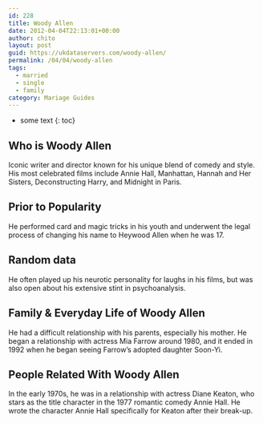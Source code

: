 ```yaml
---
id: 228
title: Woody Allen
date: 2012-04-04T22:13:01+00:00
author: chito
layout: post
guid: https://ukdataservers.com/woody-allen/
permalink: /04/04/woody-allen  
tags:
  - married
  - single
  - family
category: Mariage Guides
---
```


* some text
{: toc}


## Who is  Woody Allen
                  
                  
                  
Iconic writer and director known for his unique blend of comedy and style. His most celebrated films include Annie Hall, Manhattan, Hannah and Her Sisters, Deconstructing Harry, and Midnight in Paris.
                  
                
                
                
## Prior to Popularity 
                  
                  
                  
He performed card and magic tricks in his youth and underwent the legal process of changing his name to Heywood Allen when he was 17.
                  
                
                
                
## Random data 
                  
                  
                  
He often played up his neurotic personality for laughs in his films, but was also open about his extensive stint in psychoanalysis.
                  
                
                
                
## Family & Everyday Life of Woody Allen
                  
                  
                  
He had a difficult relationship with his parents, especially his mother. He began a relationship with actress Mia Farrow around 1980, and it ended in 1992 when he began seeing Farrow&#8217;s adopted daughter Soon-Yi.
                  
                
                
                
## People Related With  Woody Allen
                  
                  
                  
In the early 1970s, he was in a relationship with actress Diane Keaton, who stars as the title character in the 1977 romantic comedy Annie Hall. He wrote the character Annie Hall specifically for Keaton after their break-up.
                  
                
              
            
          
          
          
    
    
  

